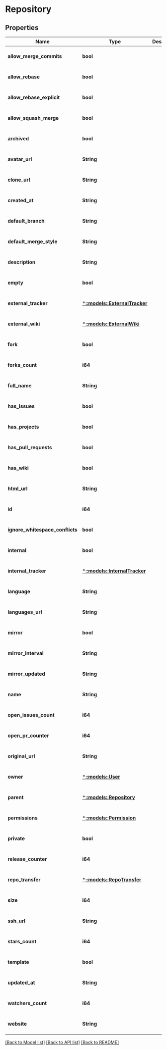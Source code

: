 # Repository

## Properties
Name | Type | Description | Notes
------------ | ------------- | ------------- | -------------
**allow_merge_commits** | **bool** |  | [optional] [default to null]
**allow_rebase** | **bool** |  | [optional] [default to null]
**allow_rebase_explicit** | **bool** |  | [optional] [default to null]
**allow_squash_merge** | **bool** |  | [optional] [default to null]
**archived** | **bool** |  | [optional] [default to null]
**avatar_url** | **String** |  | [optional] [default to null]
**clone_url** | **String** |  | [optional] [default to null]
**created_at** | **String** |  | [optional] [default to null]
**default_branch** | **String** |  | [optional] [default to null]
**default_merge_style** | **String** |  | [optional] [default to null]
**description** | **String** |  | [optional] [default to null]
**empty** | **bool** |  | [optional] [default to null]
**external_tracker** | [***::models::ExternalTracker**](ExternalTracker.md) |  | [optional] [default to null]
**external_wiki** | [***::models::ExternalWiki**](ExternalWiki.md) |  | [optional] [default to null]
**fork** | **bool** |  | [optional] [default to null]
**forks_count** | **i64** |  | [optional] [default to null]
**full_name** | **String** |  | [optional] [default to null]
**has_issues** | **bool** |  | [optional] [default to null]
**has_projects** | **bool** |  | [optional] [default to null]
**has_pull_requests** | **bool** |  | [optional] [default to null]
**has_wiki** | **bool** |  | [optional] [default to null]
**html_url** | **String** |  | [optional] [default to null]
**id** | **i64** |  | [optional] [default to null]
**ignore_whitespace_conflicts** | **bool** |  | [optional] [default to null]
**internal** | **bool** |  | [optional] [default to null]
**internal_tracker** | [***::models::InternalTracker**](InternalTracker.md) |  | [optional] [default to null]
**language** | **String** |  | [optional] [default to null]
**languages_url** | **String** |  | [optional] [default to null]
**mirror** | **bool** |  | [optional] [default to null]
**mirror_interval** | **String** |  | [optional] [default to null]
**mirror_updated** | **String** |  | [optional] [default to null]
**name** | **String** |  | [optional] [default to null]
**open_issues_count** | **i64** |  | [optional] [default to null]
**open_pr_counter** | **i64** |  | [optional] [default to null]
**original_url** | **String** |  | [optional] [default to null]
**owner** | [***::models::User**](User.md) |  | [optional] [default to null]
**parent** | [***::models::Repository**](Repository.md) |  | [optional] [default to null]
**permissions** | [***::models::Permission**](Permission.md) |  | [optional] [default to null]
**private** | **bool** |  | [optional] [default to null]
**release_counter** | **i64** |  | [optional] [default to null]
**repo_transfer** | [***::models::RepoTransfer**](RepoTransfer.md) |  | [optional] [default to null]
**size** | **i64** |  | [optional] [default to null]
**ssh_url** | **String** |  | [optional] [default to null]
**stars_count** | **i64** |  | [optional] [default to null]
**template** | **bool** |  | [optional] [default to null]
**updated_at** | **String** |  | [optional] [default to null]
**watchers_count** | **i64** |  | [optional] [default to null]
**website** | **String** |  | [optional] [default to null]

[[Back to Model list]](../README.md#documentation-for-models) [[Back to API list]](../README.md#documentation-for-api-endpoints) [[Back to README]](../README.md)


